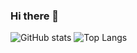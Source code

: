 ### Hi there 👋

![GitHub stats](https://github-readme-stats.vercel.app/api?username=lucasqueiroz23&show_icons=true&theme=aura_dark)
![Top Langs](https://github-readme-stats.vercel.app/api/top-langs/?username=lucasqueiroz23&theme=tokyonight&langs_count=10&layout=compact) 
